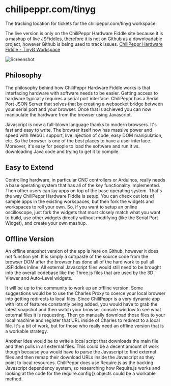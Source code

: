 chilipeppr.com/tinyg
=====

The tracking location for tickets for the chilipeppr.com/tinyg workspace. 

The live version is only on the ChiliPeppr Hardware Fiddle site because it is a mashup of live JSFiddles, therefore it is not on Github as a downloadable project, however Github is being used to track issues.
[ChiliPeppr Hardware Fiddle - TinyG Workspace](http://chilipeppr.com/tinyg)

![Screenshot](http://chilipeppr.com/img/screenshot2.png "Screenshot")


Philosophy
----

The philosophy behind how ChiliPeppr Hardware Fiddle works is that interfacing hardware with software needs to be easier. Getting access to hardware typically requires a serial port interface. ChiliPeppr has a Serial Port JSON Server that solves that by creating a websocket bridge between your serial port and your browser. Once that is achieved you can now manipulate the hardware from the browser using Javascript.

Javascript is now a full-blown language thanks to modern browsers. It's fast and easy to write. The browser itself now has massive power and speed with WebGL support, live injection of code, easy DOM manipulation, etc. So the browser is one of the best places to have a user interface. Moreover, it's easy for people to load the software and run it vs. downloading Java code and trying to get it to compile.

Easy to Extend
----
Controlling hardware, in particular CNC controllers or Arduinos, really needs a base operating system that has all of the key functionality implemented. Then other users can lay apps on top of the base operating system. That's the way ChiliPeppr Hardware Fiddle is setup. You can check out lots of sample apps in the existing workspaces, but then fork the widgets and workspaces to roll your own. So, if you want to setup an online oscilloscope, just fork the widgets that most closely match what you want to build, use other widgets directly without modifying (like the Serial Port Widget), and create your own mashup.

Offline Version
----

An offline snapshot version of the app is here on Github, however it does not function yet. It is simply a cut/paste of the source code from the browser DOM after the browser has done all of the hard work to pull all JSFiddles inline. All external Javascript files would still need to be brought into the overall codebase like the Three.js files that are used by the 3D Viewer and Auto-Level widgets.

It will be up to the community to work up an offline version. Some suggestions would be to use the Charles Proxy to coerce your local browser into getting redirects to local files. Since ChiliPeppr is a very dynamic app with lots of features constantly being added, you would have to grab the latest snapshot and then watch your browser console window to see what external files it is requesting. Then go manually download those files to your local machine and register that URL inside of Charles to redirect to a local file. It's a bit of work, but for those who really need an offline version that is a workable strategy.

Another idea would be to write a local script that downloads the main file and then pulls in all external files. This could be a decent amount of work though because you would have to parse the Javascript to find external files and then remap their download URLs inside the Javascript so they point to local resources. ChiliPeppr does use Require.js as the backing Javascript dependency system, so researching how Require.js works and looking at the code for the require.config{} objects could be a workable method.

